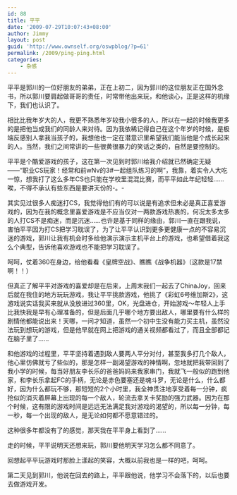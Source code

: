 ```yaml
---
id: 88
title: 平平
date: '2009-07-29T10:07:43+08:00'
author: Jimmy
layout: post
guid: 'http://www.ownself.org/oswpblog/?p=61'
permalink: /2009/ping-ping.html
categories:
    - 杂感
---
```


平平是郭川的一位好朋友的弟弟，正在上初二，因为郭川的这位朋友正在国外念书，所以郭川要肩起做哥哥的责任，时常带他出来玩，和他谈心，正是这样的机缘下，我们也认识了。

相比比我年岁大的人，我更不熟悉年岁较我小很多的人，所以在一起的时候我更多的是把他当成我们的同龄人来对待。因为我依稀记得自己在这个年岁的时候，是极端反感别人拿我当孩子的，我想他也一定在潜意识里希望我们能当他是个成长起来的人。当然，我们之间常讲的一些很黄很暴力的笑话之类的，自然是要控制的。

平平是个酷爱游戏的孩子，这在第一次见到时郭川给我介绍就已然确定无疑——“职业CS玩家！经常和前wNv的3#一起组队练习的啊”，我靠，着实令人大吃一惊，想我打了这么多年CS也只能在学校里混混比赛，而平平如此年纪轻轻……唉，不得不承认有些东西是要讲天份的-。-

其实见过很多人痴迷打CS，我觉得他们有的可以说是有追求但未必是真正喜爱游戏的，因为在我的概念里喜爱游戏是不应当仅对一两款游戏热衷的，何况太多太多的人打CS不是痴迷，而是沉迷……也许是基于同样的缘由，郭川一直在跟我说，害怕平平因为打CS把学习耽误了，为了让平平认识到更多更健康一点的不容易沉迷的游戏，郭川让我有机会时多给他演示演示主机平台上的游戏，也希望借着我这么个典型，告诉他喜欢游戏也不能把学习耽误了。

呵呵，仗着360在身边，给他看看《皇牌空战》、瞧瞧《战争机器》（这款是17禁啊！！）

但真正了解平平对游戏的喜爱却是在后来，上周末我们一起去了ChinaJoy，回来后就在我住的地方玩玩游戏，我让平平挑款游戏，他挑了《彩虹6号维加斯2》，这游戏说实话我买来就从没放进过360里，OK，光盘进仓，开始游戏～年轻人上手比我快我是早有心理准备的，但是后面几乎哪个地方要出敌人，哪里要有什么样的剧情他都能说出来！天哪，一问才知道，虽然一个初中生没有能力买主机，虽然没法玩到想玩的游戏，但是他早就在网上把游戏的通关视频都看过了，而且全部都记在脑子里了……

和他游戏的过程里，平平坚持着遇到敌人要两人平分对付，甚至我多打几个敌人，他心里仿佛就亏了些似的，那是怎样一副渴望游戏的神情啊，忽地就把我带回到了我小学的时候，每当好朋友李长乐的爸爸妈妈来我家串门，我就飞一般似的跑到他家，和李长乐拿起FC的手柄，无论是赤色要塞还是魂斗罗，无论是什么，什么都好，因为什么都玩不够，那短短的2个小时里，我全神贯注地享受着每一分钟，疯抢似的消灭着屏幕上出现的每一个敌人，轮流去拿关卡奖励的强力武器。因为在那个时候，这有限的游戏时间是远远无法满足我对游戏的渴望的，所以每一分钟，每一秒，每一个出现的敌人，是无论如何都不愿意错过的。

这种很多年都没有了的感觉，那天我在平平身上看到了……

走的时候，平平说明天还想来玩，郭川要他明天学习怎么都不同意了。

回想起平平玩游戏时那脸上漾起的笑容，大概以前我也是一样的吧，呵呵。

第二天见到郭川，他说在回去的路上，平平跟他说，他学习不会落下的，以后也要去做游戏开发。